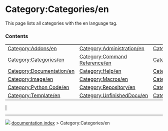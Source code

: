 # Category:Categories/en
This page lists all categories with the en language tag.

### Contents

|     |     |     |
| --- | --- | --- |
| [Category:Addons/en](Category_Addons/en.md) | [Category:Administration/en](Category_Administration/en.md) | [Category:API/en](Category_API/en.md) |
| [Category:Categories/en](Category_Categories/en.md) | [Category:Command Reference/en](Category_Command_Reference/en.md) | [Category:Developer/en](Category_Developer/en.md) |
| [Category:Documentation/en](Category_Documentation/en.md) | [Category:Help/en](Category_Help/en.md) | [Category:Hubs/en](Category_Hubs/en.md) |
| [Category:Image/en](Category_Image/en.md) | [Category:Macros/en](Category_Macros/en.md) | [Category:News/en](Category_News/en.md) |
| [Category:Python Code/en](Category_Python_Code/en.md) | [Category:Repository/en](Category_Repository/en.md) | [Category:Roadmap/en](Category_Roadmap/en.md) |
| [Category:Template/en](Category_Template/en.md) | [Category:UnfinishedDocu/en](Category_UnfinishedDocu/en.md) | [Category:Wiki/en](Category_Wiki/en.md) |
|



---
![](images/Right_arrow.png) [documentation index](../README.md) > Category:Categories/en
